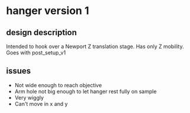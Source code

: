 # hanger version 1

## design description

Intended to hook over a Newport Z translation stage. Has only Z mobility. Goes with post_setup_v1

## issues

- Not wide enough to reach objective
- Arm hole not big enough to let hanger rest fully on sample
- Very wiggly
- Can't move in x and y
